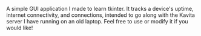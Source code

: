 A simple GUI application I made to learn tkinter. It tracks a device's uptime, internet connectivity, and connections, intended to go along with the Kavita server I have running on an old laptop. Feel free to use or modify it if you would like!